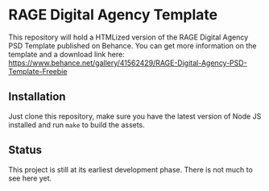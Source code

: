 # RAGE Digital Agency Template

This repository will hold a HTMLized version of the RAGE Digital Agency PSD Template published on Behance. You can get more information on the template and a download link here: https://www.behance.net/gallery/41562429/RAGE-Digital-Agency-PSD-Template-Freebie

## Installation

Just clone this repository, make sure you have the latest version of Node JS installed and run ```make``` to build the assets.

## Status

This project is still at its earliest development phase. There is not much to see here yet.
